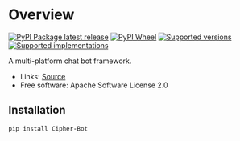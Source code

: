 Overview
========

[![PyPI Package latest release](https://img.shields.io/pypi/v/Cipher-Bot.svg)](https://pypi.python.org/pypi/Cipher-Bot)
[![PyPI Wheel](https://img.shields.io/pypi/wheel/Cipher-Bot.svg)](https://pypi.python.org/pypi/Cipher-Bot)
[![Supported versions](https://img.shields.io/pypi/pyversions/Cipher-Bot.svg)](https://pypi.python.org/pypi/Cipher-Bot)
[![Supported implementations](https://img.shields.io/pypi/implementation/Cipher-Bot.svg)](https://pypi.python.org/pypi/Cipher-Bot)

A multi-platform chat bot framework.

-   Links: [Source](https://gitlab.com/johnlage/Cipher)
-   Free software: Apache Software License 2.0

Installation
------------

```commandline
pip install Cipher-Bot
```
